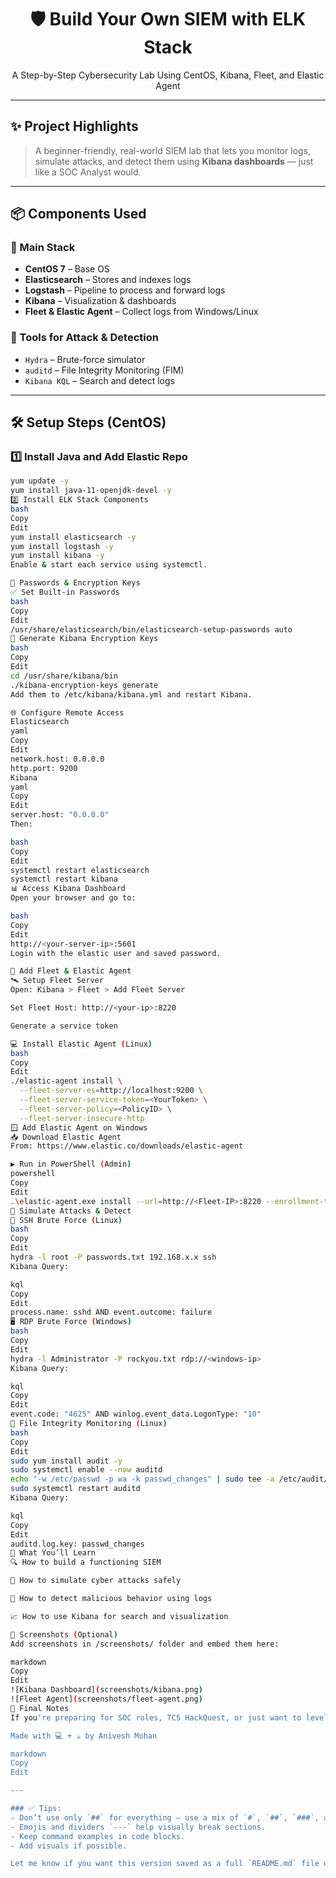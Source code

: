 <h1 align="center">🛡️ Build Your Own SIEM with ELK Stack</h1>
<p align="center">A Step-by-Step Cybersecurity Lab Using CentOS, Kibana, Fleet, and Elastic Agent</p>

---

## ✨ Project Highlights

> A beginner-friendly, real-world SIEM lab that lets you monitor logs, simulate attacks, and detect them using **Kibana dashboards** — just like a SOC Analyst would.

---

## 📦 Components Used

### 🧰 Main Stack
- **CentOS 7** – Base OS
- **Elasticsearch** – Stores and indexes logs
- **Logstash** – Pipeline to process and forward logs
- **Kibana** – Visualization & dashboards
- **Fleet & Elastic Agent** – Collect logs from Windows/Linux

### 🔧 Tools for Attack & Detection
- `Hydra` – Brute-force simulator
- `auditd` – File Integrity Monitoring (FIM)
- `Kibana KQL` – Search and detect logs

---

## 🛠️ Setup Steps (CentOS)

### 1️⃣ Install Java and Add Elastic Repo
```bash
yum update -y
yum install java-11-openjdk-devel -y
2️⃣ Install ELK Stack Components
bash
Copy
Edit
yum install elasticsearch -y
yum install logstash -y
yum install kibana -y
Enable & start each service using systemctl.

🔐 Passwords & Encryption Keys
✅ Set Built-in Passwords
bash
Copy
Edit
/usr/share/elasticsearch/bin/elasticsearch-setup-passwords auto
🔑 Generate Kibana Encryption Keys
bash
Copy
Edit
cd /usr/share/kibana/bin
./kibana-encryption-keys generate
Add them to /etc/kibana/kibana.yml and restart Kibana.

🌐 Configure Remote Access
Elasticsearch
yaml
Copy
Edit
network.host: 0.0.0.0
http.port: 9200
Kibana
yaml
Copy
Edit
server.host: "0.0.0.0"
Then:

bash
Copy
Edit
systemctl restart elasticsearch
systemctl restart kibana
📊 Access Kibana Dashboard
Open your browser and go to:

bash
Copy
Edit
http://<your-server-ip>:5601
Login with the elastic user and saved password.

🚀 Add Fleet & Elastic Agent
🛰️ Setup Fleet Server
Open: Kibana > Fleet > Add Fleet Server

Set Fleet Host: http://<your-ip>:8220

Generate a service token

💻 Install Elastic Agent (Linux)
bash
Copy
Edit
./elastic-agent install \
  --fleet-server-es=http://localhost:9200 \
  --fleet-server-service-token=<YourToken> \
  --fleet-server-policy=<PolicyID> \
  --fleet-server-insecure-http
🪟 Add Elastic Agent on Windows
📥 Download Elastic Agent
From: https://www.elastic.co/downloads/elastic-agent

▶️ Run in PowerShell (Admin)
powershell
Copy
Edit
.\elastic-agent.exe install --url=http://<Fleet-IP>:8220 --enrollment-token=<TOKEN> --insecure
🎯 Simulate Attacks & Detect
🔐 SSH Brute Force (Linux)
bash
Copy
Edit
hydra -l root -P passwords.txt 192.168.x.x ssh
Kibana Query:

kql
Copy
Edit
process.name: sshd AND event.outcome: failure
🖥️ RDP Brute Force (Windows)
bash
Copy
Edit
hydra -l Administrator -P rockyou.txt rdp://<windows-ip>
Kibana Query:

kql
Copy
Edit
event.code: "4625" AND winlog.event_data.LogonType: "10"
📝 File Integrity Monitoring (Linux)
bash
Copy
Edit
sudo yum install audit -y
sudo systemctl enable --now auditd
echo "-w /etc/passwd -p wa -k passwd_changes" | sudo tee -a /etc/audit/rules.d/audit.rules
sudo systemctl restart auditd
Kibana Query:

kql
Copy
Edit
auditd.log.key: passwd_changes
🧠 What You’ll Learn
🔍 How to build a functioning SIEM

🧪 How to simulate cyber attacks safely

🧠 How to detect malicious behavior using logs

📈 How to use Kibana for search and visualization

📸 Screenshots (Optional)
Add screenshots in /screenshots/ folder and embed them here:

markdown
Copy
Edit
![Kibana Dashboard](screenshots/kibana.png)
![Fleet Agent](screenshots/fleet-agent.png)
🙌 Final Notes
If you're preparing for SOC roles, TCS HackQuest, or just want to level up your defensive skills — this is a great lab to try. Star ⭐ the repo if you liked it!

Made with 💻 + ☕ by Anivesh Mohan

markdown
Copy
Edit

---

### ✅ Tips:
- Don’t use only `##` for everything — use a mix of `#`, `##`, `###`, and **bold text** to separate sections.
- Emojis and dividers `---` help visually break sections.
- Keep command examples in code blocks.
- Add visuals if possible.

Let me know if you want this version saved as a full `README.md` file or published on GitHub directly.
